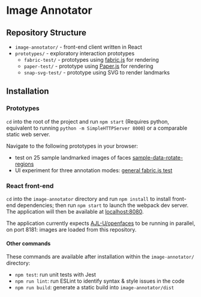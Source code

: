 # Image Annotator

## Repository Structure

- `image-annotator/` - front-end client written in React
- `prototypes/` - exploratory interaction prototypes
    + `fabric-test/` - prototypes using [fabric.js](http://fabricjs.com/) for rendering
    + `paper-test/` - prototype using [Paper.js](http://paperjs.org) for rendering
    + `snap-svg-test/` - prototype using SVG to render landmarks

## Installation

### Prototypes

`cd` into the root of the project and run `npm start` (Requires python, equivalent to running `python -m SimpleHTTPServer 8000`) or a comparable static web server.

Navigate to the following prototypes in your browser:

* test on 25 sample landmarked images of faces [sample-data-rotate-regions](http://localhost:8000/prototypes/fabric-test/sample-data-rotate-regions.html)
* UI experiment for three annotation modes: [general fabric.js test](http://localhost:8000/prototypes/fabric-test/)

### React front-end

`cd` into the `image-annotator` directory and run `npm install` to install front-end dependencies; then run `npm start` to launch the webpack dev server. The application will then be available at [localhost:8080](http://localhost:8080).

The application currently expects [AJL-U/openfaces](https://github.com/AJL-U/openfaces) to be running in parallel, on port 8181: images are loaded from this repository.

#### Other commands

These commands are available after installation within the `image-annotator/` directory:

- `npm test`: run unit tests with Jest
- `npm run lint`: run ESLint to identify syntax & style issues in the code
- `npm run build`: generate a static build into `image-annotator/dist`
